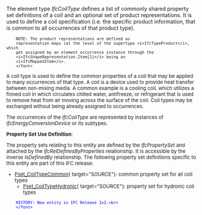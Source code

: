 The element type _IfcCoilType_ defines a list of commonly shared property set definitions of a coil and an optional set of product representations. It is used to define a coil specification (i.e. the specific product information, that is common to all occurrences of that product type).

> <font size="-1">
		NOTE: The product representations are defined as
		representation maps (at the level of the supertype <i>IfcTypeProduct</i>, which
		get assigned by an element occurrence instance through the
		<i>IfcShapeRepresentation.Item[1]</i> being an
		<i>IfcMappedItem</i>.
    	</font>

A coil type is used to define the common properties of a coil that may be applied to many occurrences of that type. A coil is a device used to provide heat transfer between non-mixing media. A common example is a cooling coil, which utilizes a finned coil in which circulates chilled water, antifreeze, or refrigerant that is used to remove heat from air moving across the surface of the coil. Coil types may be exchanged without being already assigned to occurrences.

The occurrences of the _IfcCoilType_ are represented by instances of _IfcEnergyConversionDevice_ or its subtypes.

****Property Set Use Definition****:

The property sets relating to this entity are defined by the _IfcPropertySet_ and attached by the _IfcRelDefinesByProperties_ relationship. It is accessible by the inverse _IsDefinedBy_ relationship. The following property set definitions specific to this entity are part of this IFC release:

* [Pset_CoilTypeCommon](../../psd/IfcHvacDomain/Pset_CoilTypeCommon.xml){ target="SOURCE"}: common property set for all coil types 
    * [Pset_CoilTypeHydronic](../../psd/IfcHvacDomain/Pset_CoilTypeHydronic.xml){ target="SOURCE"}: property set for hydronic coil types  

> <font color="#0000ff" size="-1">
    	HISTORY: New entity in IFC Release 2x2.<br>
    	</font>